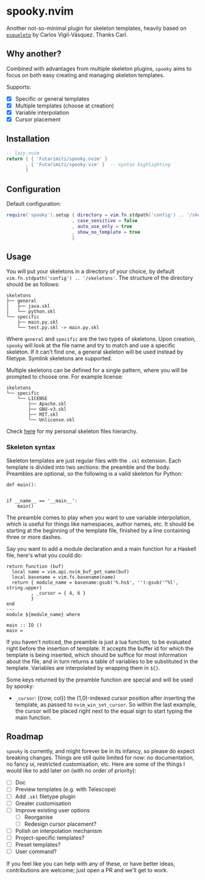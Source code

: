 # spooky.nvim

Another not-so-minimal plugin for skeleton templates,
heavily based on [`esqueleto`](https://github.com/cvigilv/esqueleto.nvim)
by Carlos Vigil-Vásquez. Thanks Carl.

## Why another?

Combined with advantages from multiple skeleton plugins, 
`spooky` aims to focus on both easy creating and managing skeleton templates.

Supports:
- [x] Specific or general templates
- [x] Multiple templates (choose at creation)
- [x] Variable interpolation
- [x] Cursor placement

## Installation

```lua
-- lazy.nvim
return { { 'Futarimiti/spooky.nvim' }
       , { 'Futarimiti/spooky.vim' }  -- syntax highlighting
       }
```

## Configuration

Default configuration:

```lua
require('spooky').setup { directory = vim.fn.stdpath('config') .. '/skeletons'
                        , case_sensitive = false
                        , auto_use_only = true
                        , show_no_template = true
                        }
```

## Usage

You will put your skeletons in a directory of your choice,
by default `vim.fn.stdpath('config') .. '/skeletons'`.
The structure of the directory should be as follows:

```
skeletons
├── general
│   ├── java.skl
│   └── python.skl
└── specific
    ├── main.py.skl
    └── test.py.skl -> main.py.skl
```

Where `general` and `specific` are the two types of skeletons.
Upon creation, `spooky` will look at the file name and 
try to match and use a specific skeleton.
If it can't find one, a general skeleton will be used instead
by filetype. Symlink skeletons are supported.

Multiple skeletons can be defined for a single pattern,
where you will be prompted to choose one.
For example license:

```
skeletons
└── specific
    └── LICENSE
        ├── Apache.skl
        ├── GNU-v3.skl
        ├── MIT.skl
        └── Unlicense.skl
```

Check [here](https://github.com/Futarimiti/graveyard?search=1) for my personal skeleton files hierarchy.

### Skeleton syntax

Skeleton templates are just regular files with the `.skl` extension.
Each template is divided into two sections: the preamble and the body.
Preambles are optional, so the following is a valid skeleton for Python:

```
def main():
    

if __name__ == '__main__':
    main()
```

The preamble comes to play when you want to use variable interpolation,
which is useful for things like namespaces, author names, etc.
It should be starting at the beginning of the template file,
finished by a line containing three or more dashes.

Say you want to add a module declaration
and a main function for a Haskell file,
here's what you could do:

```
return function (buf)
  local name = vim.api.nvim_buf_get_name(buf)
  local basename = vim.fs.basename(name)
  return { module_name = basename:gsub('%.hs$', ''):gsub('^%l', string.upper)
         , _cursor = { 4, 6 }
         }
end
---
module ${module_name} where

main :: IO ()
main = 
```

If you haven't noticed, the preamble is just a lua function,
to be evaluated right before the insertion of template.
It accepts the buffer id for which the template is being inserted,
which should be suffice for most information about the file,
and in turn returns a table of variables to be substituted in the template.
Variables are interpolated by wrapping them in `${}`.

Some keys returned by the preamble function
are special and will be used by spooky:

* `_cursor`: ({row, col}) the (1,0)-indexed cursor position after inserting the template,
             as passed to `nvim_win_set_cursor`. So within the last example, the cursor
             will be placed right next to the equal sign to start typing the main function.

## Roadmap

`spooky` is currently, and might forever be in its infancy,
so please do expect breaking changes.
Things are still quite limited for now:
no documentation, no fancy ui, restricted customisation, etc.
Here are some of the things I would like to add later on
(with no order of priority):

- [ ] Doc
- [ ] Preview templates (e.g. with Telescope)
- [ ] Add `.skl` filetype plugin
- [ ] Greater customisation
- [ ] Improve existing user options
    - [ ] Reorganise
    - [ ] Redesign cursor placement?
- [ ] Polish on interpolation mechanism
- [ ] Project-specific templates?
- [ ] Preset templates?
- [ ] User command?

If you feel like you can help with any of these,
or have better ideas, contributions are welcome;
just open a PR and we'll get to work.
